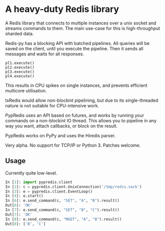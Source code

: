 A heavy-duty Redis library
==========================

A Redis library that connects to multiple instances over a unix socket and streams commands to them.
The main use-case for this is high-throughput sharded data.

Redis-py has a blocking API with batched pipelines.
All queries will be saved on the client, until you execute the pipeline.
Then it sends all messages and waits for all responses.

    pl1.execute()
    pl2.execute()
    pl3.execute()
    pl4.execute()

This results in CPU spikes on single instances, and prevents efficient multicore utilisation.

txRedis would allow non-blockint pipelining, but due to its single-threaded nature
is not suitable for CPU-intensive work.

PypRedis uses an API based on futures, and works by running your commands on a non-blockint IO thread.
This allows you to pipeline in any way you want, attach callbacks, or block on the result.

PypRedis works on PyPy and uses the Hiredis parser.

Very alpha. No support for TCP/IP or Python 3. Patches welcome.

Usage
-----

Currently quite low-level.

```python
In [1]: import pypredis.client
In [2]: c = pypredis.client.UnixConnection('/tmp/redis.sock')
In [3]: e = pypredis.client.EventLoop()
In [4]: e.start()
In [6]: e.send_command(c, "SET", "A", "B").result()
Out[6]: 'OK'
In [7]: e.send_command(c, "SET", "B", "C").result()
Out[7]: 'OK'
In [8]: e.send_command(c, "MGET", "A", "B").result()
Out[8]: ['B', 'C']
```
